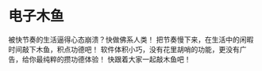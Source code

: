 #  电子木鱼
被快节奏的生活逼得心态崩溃？快做佛系人类！
把节奏慢下来，在生活中的闲暇时间敲下木鱼，积点功德吧！
软件体积小巧，没有花里胡哨的功能，更没有广告，给你最纯粹的攒功德体验！
快跟着大家一起敲木鱼吧！
